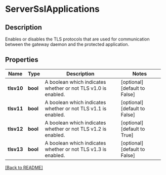 # ServerSslApplications

## Description

Enables or disables the TLS protocols that are used for communication between the gateway daemon and the protected application.


## Properties

Name | Type | Description | Notes
------------ | ------------- | ------------- | -------------
**tlsv10** | **bool** | A boolean which indicates whether or not TLS v1.0 is enabled.  | [optional] [default to False]
**tlsv11** | **bool** | A boolean which indicates whether or not TLS v1.1 is enabled.  | [optional] [default to False]
**tlsv12** | **bool** | A boolean which indicates whether or not TLS v1.2 is enabled.  | [optional] [default to True]
**tlsv13** | **bool** | A boolean which indicates whether or not TLS v1.3 is enabled.  | [optional] [default to False]

[[Back to README]](../README.md)



